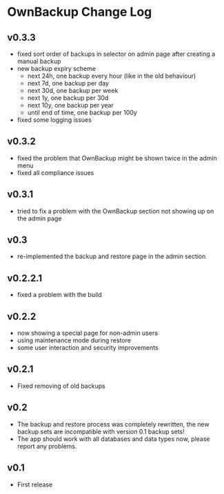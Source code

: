 # OwnBackup Change Log

## v0.3.3
- fixed sort order of backups in selector on admin page after creating a manual backup
- new backup expiry scheme 
    - next 24h, one backup every hour (like in the old behaviour)
    - next 7d, one backup per day
    - next 30d, one backup per week
    - next 1y, one backup per 30d
    - next 10y, one backup per year
    - until end of time, one backup per 100y
- fixed some logging issues

## v0.3.2
- fixed the problem that OwnBackup might be shown twice in the admin menu
- fixed all compliance issues

## v0.3.1
- tried to fix a problem with the OwnBackup section not showing up on the admin page

## v0.3
- re-implemented the backup and restore page in the admin section

## v0.2.2.1
- fixed a problem with the build

## v0.2.2
- now showing a special page for non-admin users
- using maintenance mode during restore
- some user interaction and security improvements

## v0.2.1
- Fixed removing of old backups 

## v0.2
- The backup and restore process was completely rewritten, the new backup sets are incompatible with version 0.1 backup sets! 
- The app should work with all databases and data types now, please report any problems. 

## v0.1
- First release
